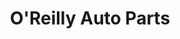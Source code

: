 ---
title: "O'Reilly Auto Parts"
url: /colorado-springs/oreilly-auto-parts-betty-drive/
shop: car parts
---